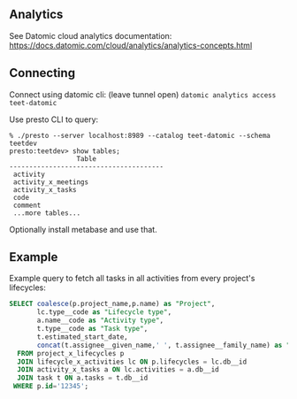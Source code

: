## Analytics

See Datomic cloud analytics documentation: https://docs.datomic.com/cloud/analytics/analytics-concepts.html

## Connecting

Connect using datomic cli: (leave tunnel open)
```datomic analytics access teet-datomic```

Use presto CLI to query:
```
% ./presto --server localhost:8989 --catalog teet-datomic --schema teetdev
presto:teetdev> show tables;
                 Table
---------------------------------------
 activity
 activity_x_meetings
 activity_x_tasks
 code
 comment
 ...more tables...
```

Optionally install metabase and use that.

## Example

Example query to fetch all tasks in all activities from every project's lifecycles:

```SQL
SELECT coalesce(p.project_name,p.name) as "Project",
       lc.type__code as "Lifecycle type",
       a.name__code as "Activity type",
       t.type__code as "Task type",
       t.estimated_start_date,
       concat(t.assignee__given_name,' ', t.assignee__family_name) as "Assignee"
  FROM project_x_lifecycles p
  JOIN lifecycle_x_activities lc ON p.lifecycles = lc.db__id
  JOIN activity_x_tasks a ON lc.activities = a.db__id
  JOIN task t ON a.tasks = t.db__id
 WHERE p.id='12345';
```
